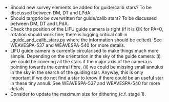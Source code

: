 - Should new survey elements be added for guide/calib stars? To be
  discussed between DM, DT and LPdA.
- Should targprio be overwritten for guide/calib stars? To be discussed
  between DM, DT and LPdA.
- Check the position of the LIFU guide camera is right (if it is OK for PA=0,
  rotation should work fine; there is logging.critical call in
  _guide_and_calib_stars.py where the information should be edited).
  See WEAVESPA-537 and WEAVESPA-540 for more details.
- LIFU guide camera is currently circularised to make things much more simple.
  Depending on the orientation in the sky of the guide camera: (i) we could be
  covering all the stars if the major axis of the camera is pointing towards
  the central fibre, (ii) we could be missing small annulus in the sky in the
  search of the guiding star. Anyway, this is only important if we do not find
  a star to know if there could be an useful star in these tiny annuli.
  See WEAVESPA-537 and WEAVESPA-540 for more details.
- Consider to update the maximum size for dithering (c.f. stage 1).

